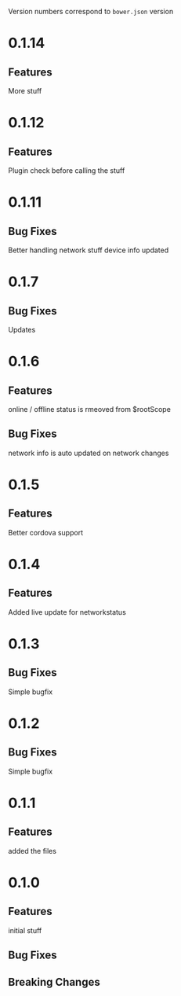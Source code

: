 
Version numbers correspond to `bower.json` version
# 0.1.14

## Features
More stuff

# 0.1.12

## Features
Plugin check before calling the stuff

# 0.1.11

## Bug Fixes
Better handling network stuff
device info updated

# 0.1.7

## Bug Fixes
Updates

# 0.1.6

## Features
online / offline status is rmeoved from $rootScope
## Bug Fixes
network info is auto updated on network changes

# 0.1.5

## Features
Better cordova support

# 0.1.4

## Features
Added live update for networkstatus

# 0.1.3

## Bug Fixes
Simple bugfix

# 0.1.2

## Bug Fixes
Simple bugfix

# 0.1.1

## Features
added the files

# 0.1.0

## Features
initial stuff

## Bug Fixes

## Breaking Changes